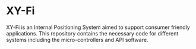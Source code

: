 # XY-Fi
XY-Fi is an Internal Positioning System aimed to support consumer friendly applications. This repository contains the necessary code for different systems including the micro-controllers and API software.
